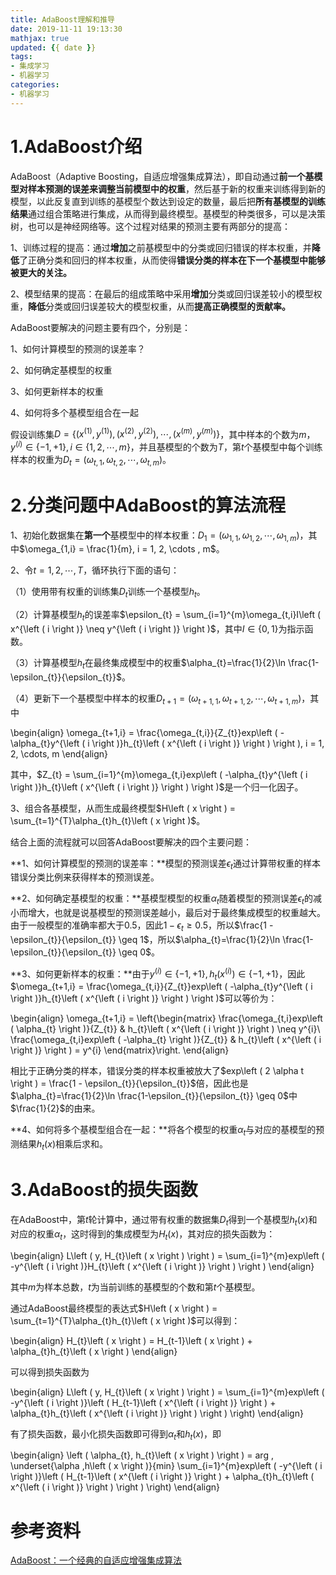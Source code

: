 ```yaml
---
title: AdaBoost理解和推导
date: 2019-11-11 19:13:30
mathjax: true
updated: {{ date }}
tags: 
- 集成学习
- 机器学习
categories: 
- 机器学习
---
```


# 1.AdaBoost介绍

AdaBoost（Adaptive Boosting，自适应增强集成算法），即自动通过**前一个基模型对样本预测的误差来调整当前模型中的权重**，然后基于新的权重来训练得到新的模型，以此反复直到训练的基模型个数达到设定的数量，最后把**所有基模型的训练结果**通过组合策略进行集成，从而得到最终模型。基模型的种类很多，可以是决策树，也可以是神经网络等。这个过程对结果的预测主要有两部分的提高：

1、训练过程的提高：通过**增加**之前基模型中的分类或回归错误的样本权重，并**降低**了正确分类和回归的样本权重，从而使得**错误分类的样本在下一个基模型中能够被更大的关注。**

2、模型结果的提高：在最后的组成策略中采用**增加**分类或回归误差较小的模型权重，**降低**分类或回归误差较大的模型权重，从而**提高正确模型的贡献率。**

AdaBoost要解决的问题主要有四个，分别是：

1、如何计算模型的预测的误差率？

2、如何确定基模型的权重

3、如何更新样本的权重

4、如何将多个基模型组合在一起

假设训练集$D=\left \{ \left ( x^{\left ( 1 \right )}, y^{\left ( 1 \right )} \right ),\left ( x^{\left ( 2 \right )}, y^{\left ( 2 \right )} \right ), \cdots ,\left ( x^{\left ( m \right )}, y^{\left ( m \right )} \right ) \right \}$，其中样本的个数为$m$，$y^{\left ( i \right )} \in \left \{ -1, +1 \right \}, i \in \left \{ 1, 2, \cdots , m \right \}$，并且基模型的个数为$T$，第$t$个基模型中每个训练样本的权重为$D_{t}=\left ( \omega_{t,1}, \omega_{t,2}, \cdots , \omega_{t,m} \right )$。

# 2.分类问题中AdaBoost的算法流程

1、初始化数据集在**第一个**基模型中的样本权重：$D_{1}=\left ( \omega_{1,1}, \omega_{1,2}, \cdots , \omega_{1,m}  \right )$，其中$\omega_{1,i} = \frac{1}{m}, i = 1, 2, \cdots , m$。

2、令$t = 1, 2, \cdots, T$，循环执行下面的语句：

（1）使用带有权重的训练集$D_{t}$训练一个基模型$h_{t}$。

（2）计算基模型$h_{t}$的误差率$\epsilon_{t} = \sum_{i=1}^{m}\omega_{t,i}I\left ( x^{\left ( i \right )} \neq y^{\left ( i \right )} \right )$，其中$I \in \left \{ 0, 1 \right \}$为指示函数。

（3）计算基模型$h_{t}$在最终集成模型中的权重$\alpha_{t}=\frac{1}{2}\ln \frac{1-\epsilon_{t}}{\epsilon_{t}}$。

（4）更新下一个基模型中样本的权重$D_{t+1}=\left ( \omega_{t+1,1}, \omega_{t+1,2}, \cdots , \omega_{t+1,m}  \right )$，其中

\begin{align}
    \omega_{t+1,i} = \frac{\omega_{t,i}}{Z_{t}}exp\left ( -\alpha_{t}y^{\left ( i \right )}h_{t}\left ( x^{\left ( i \right )} \right ) \right ), i = 1, 2, \cdots, m
\end{align}

其中，$Z_{t} = \sum_{i=1}^{m}\omega_{t,i}exp\left ( -\alpha_{t}y^{\left ( i \right )}h_{t}\left ( x^{\left ( i \right )} \right ) \right )$是一个归一化因子。

3、组合各基模型，从而生成最终模型$H\left ( x \right ) = \sum_{t=1}^{T}\alpha_{t}h_{t}\left ( x \right )$。

结合上面的流程就可以回答AdaBoost要解决的四个主要问题：

**1、如何计算模型的预测的误差率：**模型的预测误差$\epsilon_{t}$通过计算带权重的样本错误分类比例来获得样本的预测误差。

**2、如何确定基模型的权重：**基模型模型的权重$\alpha_{t}$随着模型的预测误差$\epsilon_{t}$的减小而增大，也就是说基模型的预测误差越小，最后对于最终集成模型的权重越大。由于一般模型的准确率都大于0.5，因此$1 - \epsilon_{t} \geq 0.5$，所以$\frac{1 - \epsilon_{t}}{\epsilon_{t}} \geq 1$，所以$\alpha_{t}=\frac{1}{2}\ln \frac{1-\epsilon_{t}}{\epsilon_{t}} \geq 0$。

**3、如何更新样本的权重：**由于$y^{\left ( i \right )} \in \left \{ -1, +1 \right \}, h_{t}\left ( x^{\left ( i \right )} \right ) \in \left \{ -1, +1 \right \}$，因此$\omega_{t+1,i} = \frac{\omega_{t,i}}{Z_{t}}exp\left ( -\alpha_{t}y^{\left ( i \right )}h_{t}\left ( x^{\left ( i \right )} \right ) \right )$可以等价为：

\begin{align}
    \omega_{t+1,i} = \left\{\begin{matrix}
    \frac{\omega_{t,i}exp\left ( \alpha_{t} \right )}{Z_{t}} & h_{t}\left ( x^{\left ( i \right )} \right ) \neq y^{i}\\ 
    \frac{\omega_{t,i}exp\left ( -\alpha_{t} \right )}{Z_{t}} & h_{t}\left ( x^{\left ( i \right )} \right ) = y^{i}
    \end{matrix}\right.
\end{align}

相比于正确分类的样本，错误分类的样本权重被放大了$exp\left ( 2 \alpha t \right ) = \frac{1 - \epsilon_{t}}{\epsilon_{t}}$倍，因此也是$\alpha_{t}=\frac{1}{2}\ln \frac{1-\epsilon_{t}}{\epsilon_{t}} \geq 0$中$\frac{1}{2}$的由来。

**4、如何将多个基模型组合在一起：**将各个模型的权重$\alpha_{t}$与对应的基模型的预测结果$h_{t}\left ( x \right )$相乘后求和。

# 3.AdaBoost的损失函数

在AdaBoost中，第$t$轮计算中，通过带有权重的数据集$D_{t}$得到一个基模型$h_{t}\left ( x \right )$和对应的权重$\alpha_{t}$，这时得到的集成模型为$H_{t}\left ( x \right )$，其对应的损失函数为：

\begin{align}
    L\left ( y, H_{t}\left ( x \right ) \right ) = \sum_{i=1}^{m}exp\left ( -y^{\left ( i \right )}H_{t}\left ( x^{\left ( i \right )} \right ) \right )
\end{align}

其中$m$为样本总数，$t$为当前训练的基模型的个数和第$t$个基模型。

通过AdaBoost最终模型的表达式$H\left ( x \right ) = \sum_{t=1}^{T}\alpha_{t}h_{t}\left ( x \right )$可以得到：

\begin{align}
    H_{t}\left ( x \right ) = H_{t-1}\left ( x \right ) + \alpha_{t}h_{t}\left ( x \right )
\end{align}

可以得到损失函数为

\begin{align}
    L\left ( y, H_{t}\left ( x \right ) \right ) = \sum_{i=1}^{m}exp\left ( -y^{\left ( i \right )}\left ( H_{t-1}\left ( x^{\left ( i \right )} \right ) + \alpha_{t}h_{t}\left ( x^{\left ( i \right )} \right ) \right ) \right)
\end{align}

有了损失函数，最小化损失函数即可得到$\alpha_{t}$和$h_{t}{\left ( x \right )}$，即

\begin{align}
    \left ( \alpha_{t}, h_{t}\left ( x \right ) \right ) = arg \, \underset{\alpha ,h\left ( x \right )}{min} \sum_{i=1}^{m}exp\left ( -y^{\left ( i \right )}\left ( H_{t-1}\left ( x^{\left ( i \right )} \right ) + \alpha_{t}h_{t}\left ( x^{\left ( i \right )} \right ) \right ) \right)
\end{align}

# 参考资料

[AdaBoost：一个经典的自适应增强集成算法](https://mp.weixin.qq.com/s?__biz=MzU1MjYzNjQwOQ==&mid=2247485628&idx=1&sn=d11d3dbfb414614b980d72227549273c&chksm=fbfe522acc89db3cd36f7e875b389e1ce344bf1effe31877c1b0e7dd3111b46ec8ebe4c0eb9a&mpshare=1&scene=1&srcid=1111G2VhASsJxwHgzxgzAh4U&sharer_sharetime=1573470134351&sharer_shareid=98178f12e3ad48ff6ea4030d6be95e39&pass_ticket=MkqdUCw3eQi%2F6alllcv%2FqGjCfFLhCgOjS2xNHsKL6Fi6sWeIqC%2BZz2YVHbV2%2Fo9q#rd)